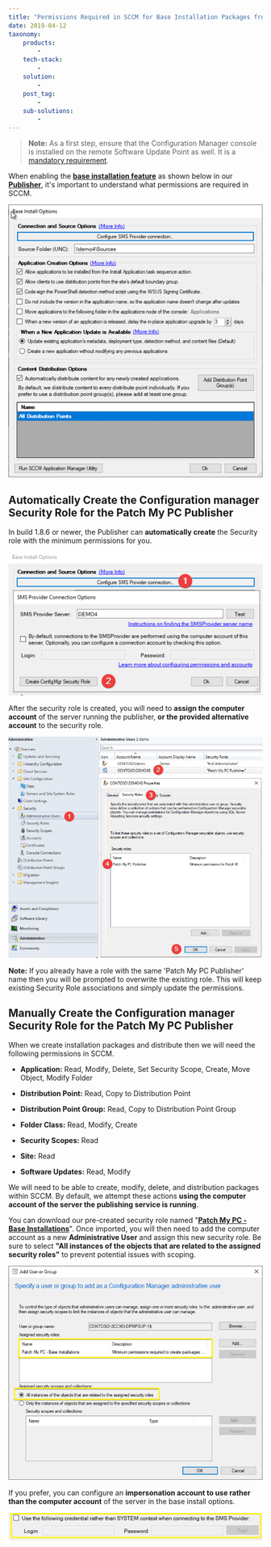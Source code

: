 ```yaml
---
title: "Permissions Required in SCCM for Base Installation Packages from Patch My PC"
date: 2019-04-12
taxonomy:
    products:
        - 
    tech-stack:
        - 
    solution:
        - 
    post_tag:
        - 
    sub-solutions:
        - 
---
```


> **Note:** As a first step, ensure that the Configuration Manager console is installed on the remote Software Update Point as well. It is a [mandatory requirement](https://docs.patchmypc.com/installation-guides/configmgr/requirements).

When enabling the **[base installation feature](/automating-application-packaging-in-microsoft-sccm)** as shown below in our **[Publisher](https://patchmypc.com/publishing-service-setup-documentation)**, it's important to understand what permissions are required in SCCM.

![SCCM Application Options](/_images/SCCM-Application-Options-PatchMyPC.png "SCCM Application Options")

## Automatically Create the Configuration manager Security Role for the Patch My PC Publisher

In build 1.8.6 or newer, the Publisher can **automatically create** the Security role with the minimum permissions for you.

![Auto create ConfigMgr security role for Patch My PC](/_images/Create-ConfigMgr-Security-Role-for-Publisher-Automatically.png "Auto create ConfigMgr security role for Patch My PC")

After the security role is created, you will need to **assign the computer account** of the server running the publisher, **or the provided alternative account** to the security role.

![Assign ConfigMgr Security Role](/_images/assign-configmgr-security-role-to-server.png "Assign ConfigMgr Security Role")

**Note:** If you already have a role with the same 'Patch My PC Publisher' name then you will be prompted to overwrite the existing role. This will keep existing Security Role associations and simply update the permissions.

## Manually Create the Configuration manager Security Role for the Patch My PC Publisher

When we create installation packages and distribute then we will need the following permissions in SCCM.

- **Application:** Read, Modify, Delete, Set Security Scope, Create, Move Object, Modify Folder

- **Distribution Point:** Read, Copy to Distribution Point

- **Distribution Point Group:** Read, Copy to Distribution Point Group

- **Folder Class:** Read, Modify, Create

- **Security Scopes:** Read

- **Site:** Read

- **Software Updates:** Read, Modify

We will need to be able to create, modify, delete, and distribution packages within SCCM. By default, we attempt these actions **using the computer account of the server the publishing service is running**.

You can download our pre-created security role named "**[Patch My PC - Base Installations](https://patchmypc.com/app/uploads/2025/06/PatchMyPC-ConfigMgr-Role.zip)**". Once imported, you will then need to add the computer account as a new **Administrative User** and assign this new security role. Be sure to select **"All instances of the objects that are related to the assigned security roles"** to prevent potential issues with scoping.

![](/_images/RolePermissions.png)

If you prefer, you can configure an **impersonation account to use rather than the computer account** of the server in the base install options.

![](/_images/configure-connection-account-for-sccm-base-installs.png)